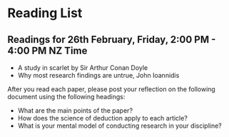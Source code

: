 # Reading List

## Readings for 26th February, Friday, 2:00 PM - 4:00 PM NZ Time
- A study in scarlet by Sir Arthur Conan Doyle
- Why most research findings are untrue, John Ioannidis

After you read each paper, please post your reflection on the following document using the following headings:

- What are the main points of the paper?
- How does the science of deduction apply to each article?
- What is your mental model of conducting research in your discipline?

